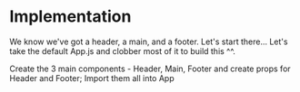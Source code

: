 # Implementation

We know we've got a header, a main, and a footer. Let's start there...
Let's take the default App.js and clobber most of it to build this ^^.

Create the 3 main components - Header, Main, Footer and create props for Header and Footer;
Import them all into App
